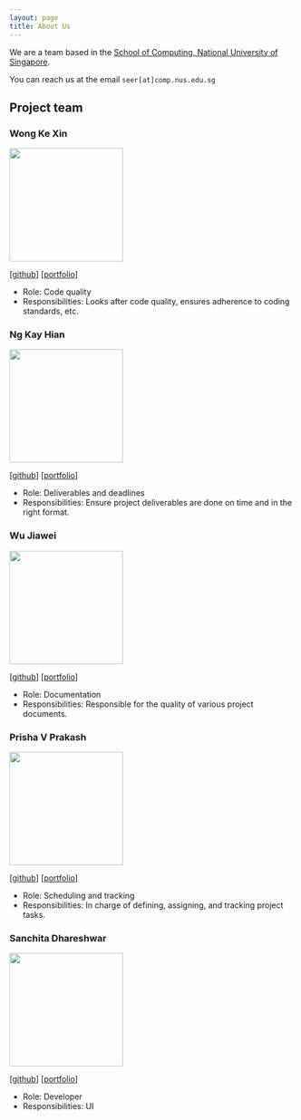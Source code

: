 ```yaml
---
layout: page
title: About Us
---
```


We are a team based in the [School of Computing, National University of Singapore](https://www.comp.nus.edu.sg).

You can reach us at the email `seer[at]comp.nus.edu.sg`

## Project team

### Wong Ke Xin

<img src="images/wkxcass.png" width="200px">

[[github](https://github.com/wkxcass)]
[[portfolio](team/kexin.md)]

* Role: Code quality
* Responsibilities: Looks after code quality, ensures adherence to coding standards, etc.


### Ng Kay Hian

<img src="images/k-hian.png" width="200px">

[[github](http://github.com/k-hian)]
[[portfolio](team/kayhian.md)]

* Role: Deliverables and deadlines
* Responsibilities: Ensure project deliverables are done on time and in the right format.

### Wu Jiawei

<img src="images/wujiaweijoanna.png" width="200px">

[[github](http://github.com/wujiaweijoanna)]
[[portfolio](team/jiawei.md)]

* Role: Documentation
* Responsibilities: Responsible for the quality of various project documents.

### Prisha V Prakash

<img src="images/prishavp.png" width="200px">

[[github](http://github.com/PrishaVP)]
[[portfolio](team/prisha.md)]

* Role: Scheduling and tracking
* Responsibilities: In charge of defining, assigning, and tracking project tasks.

### Sanchita Dhareshwar

<img src="images/sannie-beep.png" width="200px">

[[github](http://github.com/sannie-beep)]
[[portfolio](team/sanchita.md)]

* Role: Developer
* Responsibilities: UI
